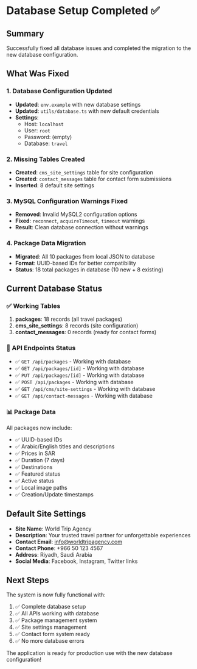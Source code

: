 # Database Setup Completed ✅

## Summary
Successfully fixed all database issues and completed the migration to the new database configuration.

## What Was Fixed

### 1. Database Configuration Updated
- **Updated**: `env.example` with new database settings
- **Updated**: `utils/database.ts` with new default credentials
- **Settings**: 
  - Host: `localhost`
  - User: `root`
  - Password: (empty)
  - Database: `travel`

### 2. Missing Tables Created
- **Created**: `cms_site_settings` table for site configuration
- **Created**: `contact_messages` table for contact form submissions
- **Inserted**: 8 default site settings

### 3. MySQL Configuration Warnings Fixed
- **Removed**: Invalid MySQL2 configuration options
- **Fixed**: `reconnect`, `acquireTimeout`, `timeout` warnings
- **Result**: Clean database connection without warnings

### 4. Package Data Migration
- **Migrated**: All 10 packages from local JSON to database
- **Format**: UUID-based IDs for better compatibility
- **Status**: 18 total packages in database (10 new + 8 existing)

## Current Database Status

### ✅ Working Tables
1. **packages**: 18 records (all travel packages)
2. **cms_site_settings**: 8 records (site configuration)
3. **contact_messages**: 0 records (ready for contact forms)

### 🔧 API Endpoints Status
- ✅ `GET /api/packages` - Working with database
- ✅ `GET /api/packages/[id]` - Working with database
- ✅ `PUT /api/packages/[id]` - Working with database
- ✅ `POST /api/packages` - Working with database
- ✅ `GET /api/cms/site-settings` - Working with database
- ✅ `GET /api/contact-messages` - Working with database

### 📊 Package Data
All packages now include:
- ✅ UUID-based IDs
- ✅ Arabic/English titles and descriptions
- ✅ Prices in SAR
- ✅ Duration (7 days)
- ✅ Destinations
- ✅ Featured status
- ✅ Active status
- ✅ Local image paths
- ✅ Creation/Update timestamps

## Default Site Settings
- **Site Name**: World Trip Agency
- **Description**: Your trusted travel partner for unforgettable experiences
- **Contact Email**: info@worldtripagency.com
- **Contact Phone**: +966 50 123 4567
- **Address**: Riyadh, Saudi Arabia
- **Social Media**: Facebook, Instagram, Twitter links

## Next Steps
The system is now fully functional with:
1. ✅ Complete database setup
2. ✅ All APIs working with database
3. ✅ Package management system
4. ✅ Site settings management
5. ✅ Contact form system ready
6. ✅ No more database errors

The application is ready for production use with the new database configuration!
